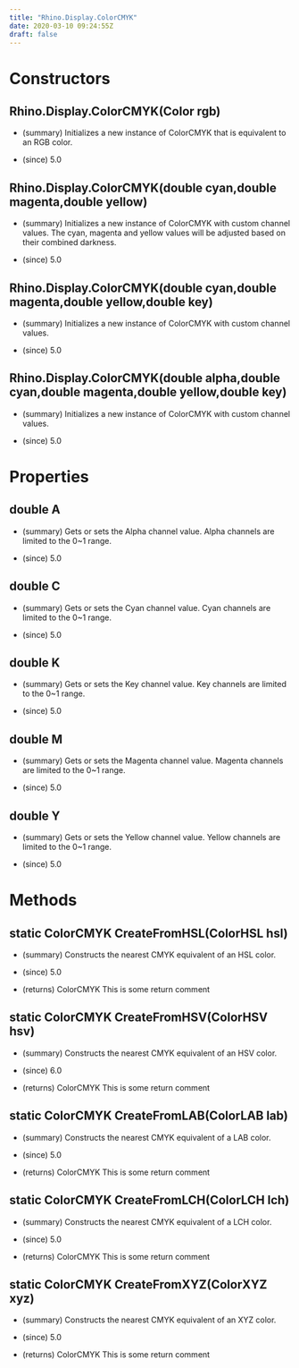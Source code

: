 ```yaml
---
title: "Rhino.Display.ColorCMYK"
date: 2020-03-10 09:24:55Z
draft: false
---
```


# Constructors
## Rhino.Display.ColorCMYK(Color rgb)
- (summary) 
     Initializes a new instance of ColorCMYK that is equivalent to an RGB color.
     
- (since) 5.0
## Rhino.Display.ColorCMYK(double cyan,double magenta,double yellow)
- (summary) 
     Initializes a new instance of ColorCMYK with custom channel values. 
     The cyan, magenta and yellow values will be adjusted based on their 
     combined darkness.
     
- (since) 5.0
## Rhino.Display.ColorCMYK(double cyan,double magenta,double yellow,double key)
- (summary) 
     Initializes a new instance of ColorCMYK with custom channel values. 
     
- (since) 5.0
## Rhino.Display.ColorCMYK(double alpha,double cyan,double magenta,double yellow,double key)
- (summary) 
     Initializes a new instance of ColorCMYK with custom channel values. 
     
- (since) 5.0
# Properties
## double A
- (summary) 
     Gets or sets the Alpha channel value. 
     Alpha channels are limited to the 0~1 range.
     
- (since) 5.0
## double C
- (summary) 
     Gets or sets the Cyan channel value. 
     Cyan channels are limited to the 0~1 range.
     
- (since) 5.0
## double K
- (summary) 
     Gets or sets the Key channel value. 
     Key channels are limited to the 0~1 range.
     
- (since) 5.0
## double M
- (summary) 
     Gets or sets the Magenta channel value. 
     Magenta channels are limited to the 0~1 range.
     
- (since) 5.0
## double Y
- (summary) 
     Gets or sets the Yellow channel value. 
     Yellow channels are limited to the 0~1 range.
     
- (since) 5.0
# Methods
## static ColorCMYK CreateFromHSL(ColorHSL hsl)
- (summary) 
     Constructs the nearest CMYK equivalent of an HSL color.
     
- (since) 5.0
- (returns) ColorCMYK This is some return comment
## static ColorCMYK CreateFromHSV(ColorHSV hsv)
- (summary) 
     Constructs the nearest CMYK equivalent of an HSV color.
     
- (since) 6.0
- (returns) ColorCMYK This is some return comment
## static ColorCMYK CreateFromLAB(ColorLAB lab)
- (summary) 
     Constructs the nearest CMYK equivalent of a LAB color.
     
- (since) 5.0
- (returns) ColorCMYK This is some return comment
## static ColorCMYK CreateFromLCH(ColorLCH lch)
- (summary) 
     Constructs the nearest CMYK equivalent of a LCH color.
     
- (since) 5.0
- (returns) ColorCMYK This is some return comment
## static ColorCMYK CreateFromXYZ(ColorXYZ xyz)
- (summary) 
     Constructs the nearest CMYK equivalent of an XYZ color.
     
- (since) 5.0
- (returns) ColorCMYK This is some return comment
